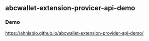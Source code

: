 ## abcwallet-extension-provicer-api-demo

### Demo
https://ahnlabio.github.io/abcwallet-extension-provider-api-demo/
